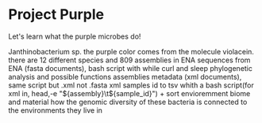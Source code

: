 # Project Purple

Let's learn what the purple microbes do! 

Janthinobacterium sp. 
the purple color comes from the molecule violacein.
there are 12 different species and 809 assemblies in ENA
sequences from ENA (fasta documents), bash script with while curl and sleep 
phylogenetic analysis and possible functions 
assemblies metadata  (xml documents), same script but .xml not .fasta 
xml samples id to tsv whith a bash script(for xml in, head,-e "${assembly}\t${sample_id}") + sort 
envioremment biome and material 
how the genomic diversity of these bacteria is connected to the environments they live in

